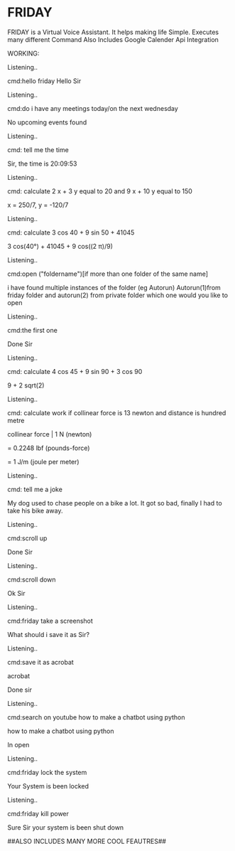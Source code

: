 # FRIDAY
FRIDAY is a Virtual Voice Assistant. It helps making life Simple. Executes many different Command
Also Includes Google Calender Api Integration

WORKING:


Listening..

cmd:hello friday
Hello Sir

Listening..

cmd:do i have any meetings today/on the next wednesday

No upcoming events found

Listening..

cmd: tell me the time

Sir, the time is 20:09:53

Listening..

cmd: calculate 2 x + 3 y equal to 20 and 9 x + 10 y equal to 150

x = 250/7, y = -120/7

Listening..

cmd: calculate 3 cos 40 + 9 sin 50 + 41045

3 cos(40°) + 41045 + 9 cos((2 π)/9)

Listening..

cmd:open ("foldername")[if more than one folder of the same name]

i have found multiple instances of the folder (eg Autorun) Autorun(1)from friday folder and autorun(2) from private folder which one would you like to open

Listening..

cmd:the first one

Done Sir

Listening..

cmd: calculate 4 cos 45 + 9 sin 90 + 3 cos 90

9 + 2 sqrt(2)


Listening..

cmd: calculate work if collinear force is 13 newton and distance is hundred metre

collinear force | 1 N (newton)

= 0.2248 lbf (pounds-force)

= 1 J/m (joule per meter)


Listening..

cmd: tell me a joke

My dog used to chase people on a bike a lot. It got so bad, finally I had to take his bike away.


Listening..

cmd:scroll up

Done Sir

Listening..

cmd:scroll down

Ok Sir

Listening..

cmd:friday take a screenshot

What should i save it as Sir?

Listening..

cmd:save it as acrobat

acrobat 

Done sir

Listening..

cmd:search on youtube how to make a chatbot using python

how to make a chatbot using python 

In open

Listening..

cmd:friday lock the system

Your System is been locked

Listening..

cmd:friday kill power

Sure Sir your system is been shut down

##ALSO INCLUDES MANY MORE COOL FEAUTRES##
